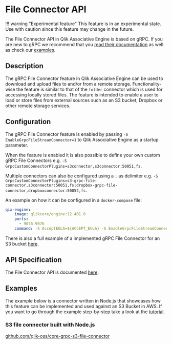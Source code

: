 # File Connector API

!!! warning "Experimental feature"
    This feature is in an experimental state. Use with caution
    since this feature may change in the future.

The File Connector API in Qlik Associative Engine is based on gRPC.
If you are new to gRPC we recommend that you [read their documentation](https://grpc.io/docs/)
as well as check our [examples](#examples).

## Description

The gRPC File Connector feature in Qlik Associative Engine can be used to download and upload files
to and/or from a remote storage.
Functionality-wise the feature is similar to that of the `folder` connector which is used for accessing locally stored files.
The feature is intended to enable a user to load or store files from external sources
such as an S3 bucket, Dropbox or other remote storage services.

## Configuration

The gRPC File Connector feature is enabled by passing `-S EnableGrpcFileStreamConnector=1`
to Qlik Associative Engine as a startup parameter.

When the feature is enabled it is also possible to define your own custom gRPC File Connectors e.g. `-S GrpcCustomConnectorPlugins=s3connector,s3connector:50051,fs`.

Multiple connectors can also be configured using a `;` as delimiter e.g. `-S GrpcCustomConnectorPlugins=s3-grpc-file-connector,s3connector:50051,fs;dropbox-grpc-file-connector,dropboxconnector:50052,fs`.

An example on how it can be configured in a `docker-compose` file:

```yaml
qix-engine:
    image: qlikcore/engine:12.401.0
    ports:
      - 9076:9076
    command: -S AcceptEULA=${ACCEPT_EULA} -S EnableGrpcFileStreamConnector=1 -S GrpcConnectorPlugins="s3-grpc-file-connector,s3-grpc-file-connector:50051,fs"
```

There is also a full example of a implemented gRPC File Connector for an S3 bucket [here](https://github.com/qlik-oss/core-grpc-s3-file-connector).

## API Specification

The File Connector API is documented [here](./file-connector-api.md).

## Examples

The example below is a connector written in Node.js
that showcases how this feature can be implemented and used against an S3 Bucket in AWS.
If you want to go through the example step-by-step take a look at the [tutorial](../../../../tutorials/data-loading/remote-files.md).

### S3 file connector built with Node.js

[github.com/qlik-oss/core-grpc-s3-file-connector](https://github.com/qlik-oss/core-grpc-s3-file-connector)
